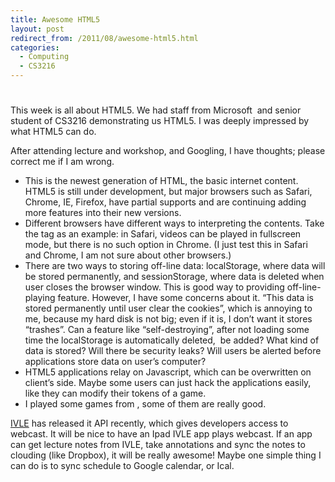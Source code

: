 ```yaml
---
title: Awesome HTML5
layout: post
redirect_from: /2011/08/awesome-html5.html
categories:
  - Computing
  - CS3216
---
```

# 

This week is all about HTML5. We had staff from Microsoft  and senior student of CS3216 demonstrating us HTML5. I was deeply impressed by what HTML5 can do.

After attending lecture and workshop, and Googling, I have thoughts; please correct me if I am wrong.

*   This is the newest generation of HTML, the basic internet content. HTML5 is still under development, but major browsers such as Safari, Chrome, IE, Firefox, have partial supports and are continuing adding more features into their new versions.
*   Different browsers have different ways to interpreting the contents. Take the  tag as an example: in Safari, videos can be played in fullscreen mode, but there is no such option in Chrome. (I just test this in Safari and Chrome, I am not sure about other browsers.)
*   There are two ways to storing off-line data: localStorage, where data will be stored permanently, and sessionStorage, where data is deleted when user closes the browser window. This is good way to providing off-line-playing feature. However, I have some concerns about it. “This data is stored permanently until user clear the cookies”, which is annoying to me, because my hard disk is not big; even if it is, I don’t want it stores “trashes”. Can a feature like “self-destroying”, after not loading some time the localStorage is automatically deleted,  be added? What kind of data is stored? Will there be security leaks? Will users be alerted before applications store data on user’s computer?
*   HTML5 applications relay on Javascript, which can be overwritten on client’s side. Maybe some users can just hack the applications easily, like they can modify their tokens of a game.
*   I played some games from , some of them are really good.

[IVLE][1] has released it API recently, which gives developers access to webcast. It will be nice to have an Ipad IVLE app plays webcast. If an app can get lecture notes from IVLE, take annotations and sync the notes to clouding (like Dropbox), it will be really awesome! Maybe one simple thing I can do is to sync schedule to Google calendar, or Ical.

 [1]: http://ivle.nus.edu.sg